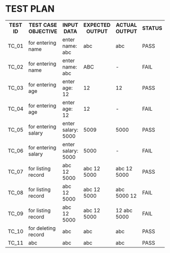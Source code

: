 <h1>TEST PLAN</h1>

<table>
<tr>
<th>TEST ID</th>
<th>TEST CASE OBJECTIVE</th>
<th>INPUT DATA</th>
<th>EXPECTED OUTPUT</th>
<th>ACTUAL OUTPUT</th>
<th>STATUS</th>
</tr>
<tr>
<td>TC_01</td>
<td>for entering name</td>
<td>enter name: abc</td>
<td>abc</td>
<td>abc</td>
<td>PASS</td>
</tr>
<tr>
<td>TC_02</td>
<td>for entering name</td>
<td>enter name: abc</td>
<td>ABC</td>
<td>-</td>
<td>FAIL</td>
</tr>
<tr>
<td>TC_03</td>
<td>for entering age</td>
<td>enter age: 12</td>
<td>12</td>
<td>12</td>
<td>PASS</td>
</tr>
<tr>
<td>TC_04</td>
<td>for entering age</td>
<td>enter age: 12</td>
<td>12</td>
<td>-</td>
<td>FAIL</td>
</tr>
<tr>
<td>TC_05</td>
<td>for entering salary</td>
<td>enter salary: 5000</td>
<td>5009</td>
<td>5000</td>
<td>PASS</td>
</tr>
<tr>
<td>TC_06</td>
<td>for entering salary</td>
<td>enter salary: 5000</td>
<td>5000</td>
<td>-</td>
<td>FAIL</td>
</tr>
<tr>
<td>TC_07</td>
<td>for listing record</td>
<td>abc 12 5000</td>
<td>abc 12 5000</td>
<td>abc 12 5000</td>
<td>PASS</td>
</tr>
<tr>
<td>TC_08</td>
<td>for listing record</td>
<td>abc 12 5000</td>
<td>abc 12 5000</td>
<td>abc 5000 12</td>
<td>FAIL</td>
</tr>
<tr>
<td>TC_09</td>
<td>for listing record</td>
<td>abc 12 5000</td>
<td>abc 12 5000</td>
<td>12 abc 5000</td>
<td>FAIL</td>
</tr>
<tr>
<td>TC_10</td>
<td>for deleting record</td>
<td>abc</td>
<td>abc</td>
<td>abc</td>
<td>PASS</td>
</tr>
<tr>
<td>TC_11</td>
<td>abc</td>
<td>abc</td>
<td>abc</td>
<td>abc</td>
<td>PASS</td>
</tr>
</table>
